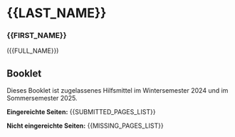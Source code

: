 
# {{LAST_NAME}}
### {{FIRST_NAME}}

({{FULL_NAME}})

## Booklet

Dieses Booklet ist zugelassenes Hilfsmittel im Wintersemester 2024 und im Sommersemester 2025.

**Eingereichte Seiten:**
{{SUBMITTED_PAGES_LIST}}

**Nicht eingereichte Seiten:**
{{MISSING_PAGES_LIST}}

